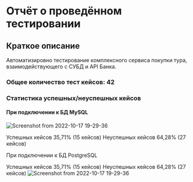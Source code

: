 # Отчёт о проведённом тестировании #
## Краткое описание ##
Автоматизировно тестирование комплексного сервиса покупки тура, взаимодействующего с СУБД и API Банка.

### Общее количество тест кейсов: 42 ###

### Статистика успешных/неуспешных кейсов ###
#### При подключении к БД MySQL ####
![Screenshot from 2022-10-17 19-29-36](https://user-images.githubusercontent.com/102689116/196234037-b0789be4-92db-4c7f-9875-858a7be23fc0.png)


Успешных кейсов 35,71% (15 кейсов)
Неуспешных кейсов  64,28% (27 кейсов)

При подключении к БД PostgreSQL

Успешных кейсов 35,71% (15 кейсов)
Неуспешных кейсов  64,28% (27 кейсов)
![Screenshot from 2022-10-17 19-29-36](https://user-images.githubusercontent.com/102689116/196234425-ea9222e5-de0d-4a38-971c-5240fb11bb6e.png)
